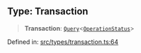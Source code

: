 
## Type: Transaction

> **Transaction**: [`Query`](#type-query)\<[`OperationStatus`](#type-operationstatus)\>

Defined in: [src/types/transaction.ts:64](https://github.com/centrifuge/sdk/blob/1e4b2916d77ce8c4f4eb61be819c3477c050b599/src/types/transaction.ts#L64)
